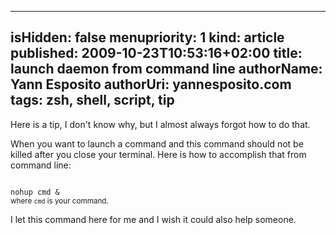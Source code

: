 -----
isHidden:       false
menupriority:   1
kind:           article
published: 2009-10-23T10:53:16+02:00
title: launch daemon from command line
authorName: Yann Esposito
authorUri: yannesposito.com
tags: zsh, shell, script, tip 
-----

Here is a tip, I don't know why, but I almost always forgot how to do that.

When you want to launch a command and this command should not be killed after you close your terminal. Here is how to accomplish that from command line: 

<div><code class="zsh">
nohup cmd &
</code>
<small>where <code>cmd</code> is your command.</small>
</div>

I let this command here for me and I wish it could also help someone.

